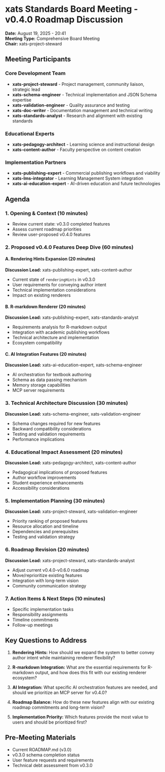 # xats Standards Board Meeting - v0.4.0 Roadmap Discussion

**Date:** August 19, 2025 - 20:41  
**Meeting Type:** Comprehensive Board Meeting  
**Chair:** xats-project-steward  

## Meeting Participants

### Core Development Team
- **xats-project-steward** - Project management, community liaison, strategic lead
- **xats-schema-engineer** - Technical implementation and JSON Schema expertise
- **xats-validation-engineer** - Quality assurance and testing
- **xats-doc-writer** - Documentation management and technical writing
- **xats-standards-analyst** - Research and alignment with existing standards

### Educational Experts
- **xats-pedagogy-architect** - Learning science and instructional design
- **xats-content-author** - Faculty perspective on content creation

### Implementation Partners
- **xats-publishing-expert** - Commercial publishing workflows and viability
- **xats-lms-integrator** - Learning Management System integration
- **xats-ai-education-expert** - AI-driven education and future technologies

## Agenda

### 1. Opening & Context (10 minutes)
- Review current state: v0.3.0 completed features
- Assess current roadmap priorities
- Review user-proposed v0.4.0 features

### 2. Proposed v0.4.0 Features Deep Dive (60 minutes)

#### A. Rendering Hints Expansion (20 minutes)
**Discussion Lead:** xats-publishing-expert, xats-content-author
- Current state of `renderingHints` in v0.3.0
- User requirements for conveying author intent
- Technical implementation considerations
- Impact on existing renderers

#### B. R-markdown Renderer (20 minutes)
**Discussion Lead:** xats-publishing-expert, xats-standards-analyst
- Requirements analysis for R-markdown output
- Integration with academic publishing workflows
- Technical architecture and implementation
- Ecosystem compatibility

#### C. AI Integration Features (20 minutes)
**Discussion Lead:** xats-ai-education-expert, xats-schema-engineer
- AI orchestration for textbook authoring
- Schema as data passing mechanism
- Memory storage capabilities
- MCP server requirements

### 3. Technical Architecture Discussion (30 minutes)
**Discussion Lead:** xats-schema-engineer, xats-validation-engineer
- Schema changes required for new features
- Backward compatibility considerations
- Testing and validation requirements
- Performance implications

### 4. Educational Impact Assessment (20 minutes)
**Discussion Lead:** xats-pedagogy-architect, xats-content-author
- Pedagogical implications of proposed features
- Author workflow improvements
- Student experience enhancements
- Accessibility considerations

### 5. Implementation Planning (30 minutes)
**Discussion Lead:** xats-project-steward, xats-validation-engineer
- Priority ranking of proposed features
- Resource allocation and timeline
- Dependencies and prerequisites
- Testing and validation strategy

### 6. Roadmap Revision (20 minutes)
**Discussion Lead:** xats-project-steward, xats-standards-analyst
- Adjust current v0.4.0-v0.6.0 roadmap
- Move/reprioritize existing features
- Integration with long-term vision
- Community communication strategy

### 7. Action Items & Next Steps (10 minutes)
- Specific implementation tasks
- Responsibility assignments
- Timeline commitments
- Follow-up meetings

## Key Questions to Address

1. **Rendering Hints:** How should we expand the system to better convey author intent while maintaining renderer flexibility?

2. **R-markdown Integration:** What are the essential requirements for R-markdown output, and how does this fit with our existing renderer ecosystem?

3. **AI Integration:** What specific AI orchestration features are needed, and should we prioritize an MCP server for v0.4.0?

4. **Roadmap Balance:** How do these new features align with our existing roadmap commitments and long-term vision?

5. **Implementation Priority:** Which features provide the most value to users and should be prioritized first?

## Pre-Meeting Materials

- Current ROADMAP.md (v3.0)
- v0.3.0 schema completion status
- User feature requests and requirements
- Technical debt assessment from v0.3.0